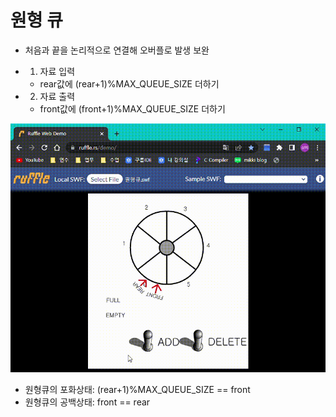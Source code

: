 <h1>원형 큐</h1>

- 처음과 끝을 논리적으로 연결해 오버플로 발생 보완

- 1. 자료 입력
    -  rear값에 (rear+1)%MAX_QUEUE_SIZE 더하기
- 2. 자료 출력
    - front값에 (front+1)%MAX_QUEUE_SIZE 더하기

<img src="./원형 큐.gif">

* 원형큐의 포화상태: (rear+1)%MAX_QUEUE_SIZE == front
* 원형큐의 공백상태: front == rear   
